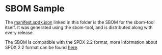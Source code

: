 # SBOM Sample

The [manifest.spdx.json](manifest.spdx.json) linked in this folder is the SBOM for the sbom-tool itself. It was generated using the sbom-tool, and is distributed along with every release.

The SBOM is compatible with the SPDX 2.2 format, more information about SPDX 2.2 format can be found [here](https://spdx.github.io/spdx-spec/introduction/).
